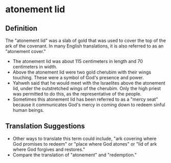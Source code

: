 # atonement lid

## Definition

The "atonement lid" was a slab of gold that was used to cover the top of the ark of the covenant. In many English translations, it is also referred to as an "atonement cover."

* The atonement lid was about 115 centimeters in length and 70 centimeters in width.
* Above the atonement lid were two gold cherubim with their wings touching. These were a symbol of God's presence and power.
* Yahweh said that he would meet with the Israelites above the atonement lid, under the outstretched wings of the cherubim. Only the high priest was permitted to do this, as the representative of the people.
* Sometimes this atonement lid has been referred to as a "mercy seat" because it communicates God's mercy in coming down to redeem sinful human beings.


## Translation Suggestions



* Other ways to translate this term could include, "ark covering where God promises to redeem" or "place where God atones" or "lid of ark where God forgives and restores."
* Compare the translation of "atonement" and "redemption."